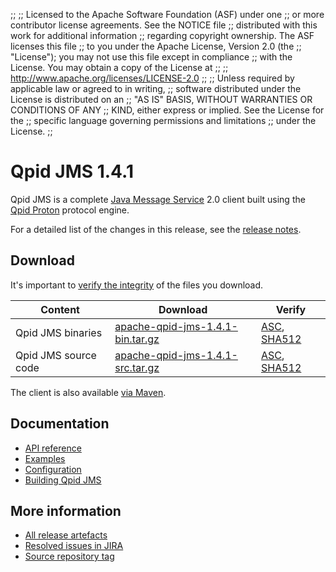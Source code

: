 ;;
;; Licensed to the Apache Software Foundation (ASF) under one
;; or more contributor license agreements.  See the NOTICE file
;; distributed with this work for additional information
;; regarding copyright ownership.  The ASF licenses this file
;; to you under the Apache License, Version 2.0 (the
;; "License"); you may not use this file except in compliance
;; with the License.  You may obtain a copy of the License at
;;
;;   http://www.apache.org/licenses/LICENSE-2.0
;;
;; Unless required by applicable law or agreed to in writing,
;; software distributed under the License is distributed on an
;; "AS IS" BASIS, WITHOUT WARRANTIES OR CONDITIONS OF ANY
;; KIND, either express or implied.  See the License for the
;; specific language governing permissions and limitations
;; under the License.
;;

# Qpid JMS 1.4.1

Qpid JMS is a complete [Java Message Service][jms] 2.0 client built
using the [Qpid Proton]({{site_url}}/proton/index.html) protocol engine.

For a detailed list of the changes in this release, see the [release
notes](release-notes.html).

[jms]: http://en.wikipedia.org/wiki/Java_Message_Service

## Download

It's important to [verify the
integrity]({{site_url}}/download.html#verify-what-you-download) of the
files you download.

| Content | Download | Verify |
|---------|----------|--------|
| Qpid JMS binaries | [apache-qpid-jms-1.4.1-bin.tar.gz](https://archive.apache.org/dist/qpid/jms/1.4.1/apache-qpid-jms-1.4.1-bin.tar.gz) | [ASC](https://archive.apache.org/dist/qpid/jms/1.4.1/apache-qpid-jms-1.4.1-bin.tar.gz.asc), [SHA512](https://archive.apache.org/dist/qpid/jms/1.4.1/apache-qpid-jms-1.4.1-bin.tar.gz.sha512) |
| Qpid JMS source code | [apache-qpid-jms-1.4.1-src.tar.gz](https://archive.apache.org/dist/qpid/jms/1.4.1/apache-qpid-jms-1.4.1-src.tar.gz) | [ASC](https://archive.apache.org/dist/qpid/jms/1.4.1/apache-qpid-jms-1.4.1-src.tar.gz.asc), [SHA512](https://archive.apache.org/dist/qpid/jms/1.4.1/apache-qpid-jms-1.4.1-src.tar.gz.sha512) |

The client is also available [via Maven]({{site_url}}/maven.html).

## Documentation


<div class="two-column" markdown="1">

 - [API reference](http://docs.oracle.com/javaee/7/api/javax/jms/package-summary.html)
 - [Examples](https://github.com/apache/qpid-jms/tree/1.4.1/qpid-jms-examples)
 - [Configuration](docs/index.html)
 - [Building Qpid JMS](building.html)

</div>


## More information

 - [All release artefacts](https://archive.apache.org/dist/qpid/jms/1.4.1)
 - [Resolved issues in JIRA](https://issues.apache.org/jira/issues/?jql=project+%3D+QPIDJMS+AND+fixVersion+%3D+%271.4.1%27+AND+resolution+%3D+%27fixed%27+ORDER+BY+priority+DESC)
 - [Source repository tag](https://gitbox.apache.org/repos/asf/qpid-jms.git/tree/refs/tags/1.4.1)

<script type="text/javascript">
  _deferredFunctions.push(function() {
      if ("1.4.1" === "{{current_jms_release}}") || "1.4.1" === "{{other_jms_release}}") {
          _modifyCurrentReleaseLinks();
      }
  });
</script>